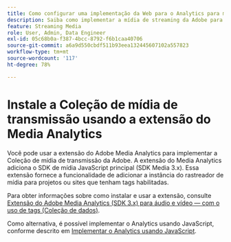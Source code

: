 ```yaml
---
title: Como configurar uma implementação da Web para o Analytics para mídia de streaming
description: Saiba como implementar a mídia de streaming da Adobe para aplicativos web.
feature: Streaming Media
role: User, Admin, Data Engineer
exl-id: 05c68b0a-f387-4bcc-8792-f6b1caa40706
source-git-commit: a6a9d550cbdf511b93eea132445607102a557823
workflow-type: tm+mt
source-wordcount: '117'
ht-degree: 78%

---
```


# Instale a Coleção de mídia de transmissão usando a extensão do Media Analytics

Você pode usar a extensão do Adobe Media Analytics para implementar a Coleção de mídia de transmissão da Adobe. A extensão do Media Analytics adiciona o SDK de mídia JavaScript principal (SDK Media 3.x). Essa extensão fornece a funcionalidade de adicionar a instância do rastreador de mídia para projetos ou sites que tenham tags habilitadas.

Para obter informações sobre como instalar e usar a extensão, consulte [Extensão do Adobe Media Analytics (SDK 3.x) para áudio e vídeo — com o uso de tags (Coleção de dados)](https://experienceleague.adobe.com/docs/experience-platform/tags/extensions/adobe/media-analytics-3x/overview.html?lang=pt-BR).

Como alternativa, é possível implementar o Analytics usando JavaScript, conforme descrito em [Implementar o Analytics usando JavaScript](/help/implementation/media-sdk/setup/web-implementation.md).
